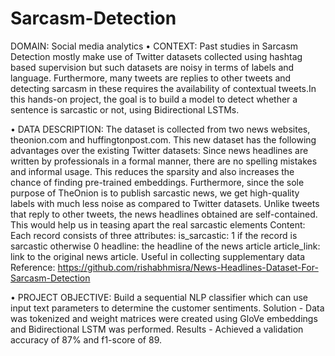 # Sarcasm-Detection

DOMAIN: Social media analytics
• CONTEXT: Past studies in Sarcasm Detection mostly make use of Twitter datasets collected using hashtag based supervision but such datasets are noisy in terms of labels and language. Furthermore, many tweets are replies to other tweets and detecting sarcasm in these requires the availability of contextual tweets.In this hands-on project, the goal is to build a model to detect whether a sentence is sarcastic or not, using Bidirectional LSTMs.

• DATA DESCRIPTION: The dataset is collected from two news websites, theonion.com and huffingtonpost.com. This new dataset has the following advantages over the existing Twitter datasets: Since news headlines are written by professionals in a formal manner, there are no spelling mistakes and informal usage. This reduces the sparsity and also increases the chance of finding pre-trained embeddings. Furthermore, since the sole purpose of TheOnion is to publish sarcastic news, we get high-quality labels with much less noise as compared to Twitter datasets. Unlike tweets that reply to other tweets, the news headlines obtained are self-contained. This would help us in teasing apart the real sarcastic elements Content: Each record consists of three attributes: is_sarcastic: 1 if the record is sarcastic otherwise 0 headline: the headline of the news article article_link: link to the original news article. Useful in collecting supplementary data Reference: https://github.com/rishabhmisra/News-Headlines-Dataset-For-Sarcasm-Detection

• PROJECT OBJECTIVE: Build a sequential NLP classifier which can use input text parameters to determine the customer sentiments.
Solution - Data was tokenized and weight matrices were created using GloVe embeddings and Bidirectional LSTM was performed.
Results - Achieved a validation accuracy of 87% and f1-score of 89.
